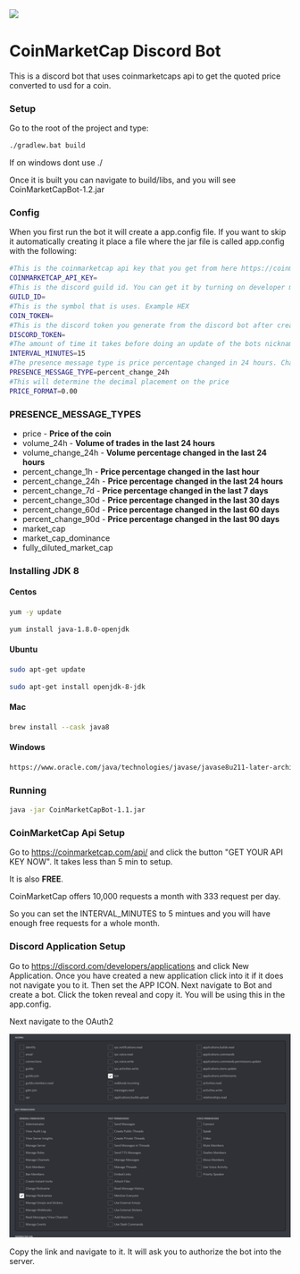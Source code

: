 
<img src="https://s2.coinmarketcap.com/static/cloud/img/coinmarketcap_1.svg?_=f029045" width="400">

# CoinMarketCap Discord Bot

This is a discord bot that uses coinmarketcaps api to get the quoted price converted to usd for a coin.

### Setup
Go to the root of the project and type:
```bash
./gradlew.bat build
```
If on windows dont use ./

Once it is built you can navigate to build/libs, and you will see CoinMarketCapBot-1.2.jar

### Config

When you first run the bot it will create a app.config file. If you want to skip it automatically creating it place a file where the jar file is called app.config with the following:

```bash
#This is the coinmarketcap api key that you get from here https://coinmarketcap.com/api/
COINMARKETCAP_API_KEY=
#This is the discord guild id. You can get it by turning on developer mode by going to settings in discord -> Advanced -> Developer Mode
GUILD_ID=
#This is the symbol that is uses. Example HEX
COIN_TOKEN=
#This is the discord token you generate from the discord bot after creating a application in https://discord.com/developers/
DISCORD_TOKEN=
#The amount of time it takes before doing an update of the bots nickname and activity
INTERVAL_MINUTES=15
#The presence message type is price percentage changed in 24 hours. Change it to any of the following below
PRESENCE_MESSAGE_TYPE=percent_change_24h
#This will determine the decimal placement on the price
PRICE_FORMAT=0.00
```

### PRESENCE_MESSAGE_TYPES

- price - <b>Price of the coin</b>
- volume_24h - <b>Volume of trades in the last 24 hours</b>
- volume_change_24h - <b>Volume percentage changed in the last 24 hours</b>
- percent_change_1h - <b>Price percentage changed in the last hour</b>
- percent_change_24h - <b>Price percentage changed in the last 24 hours</b>
- percent_change_7d - <b>Price percentage changed in the last 7 days</b>
- percent_change_30d - <b>Price percentage changed in the last 30 days</b>
- percent_change_60d - <b>Price percentage changed in the last 60 days</b>
- percent_change_90d - <b>Price percentage changed in the last 90 days</b>
- market_cap
- market_cap_dominance
- fully_diluted_market_cap

### Installing JDK 8

#### Centos

```bash
yum -y update
```

```bash
yum install java-1.8.0-openjdk
```

#### Ubuntu

```bash
sudo apt-get update
```

```bash
sudo apt-get install openjdk-8-jdk
```

#### Mac

```bash
brew install --cask java8
```

#### Windows

```bash
https://www.oracle.com/java/technologies/javase/javase8u211-later-archive-downloads.html
```

### Running

```bash
java -jar CoinMarketCapBot-1.1.jar
```

### CoinMarketCap Api Setup
Go to https://coinmarketcap.com/api/ and click the button "GET YOUR API KEY NOW". It takes less than 5 min to setup.

It is also <b>FREE</b>.

CoinMarketCap offers 10,000 requests a month with 333 request per day.

So you can set the INTERVAL_MINUTES to 5 mintues and you will have enough free requests for a whole month.


### Discord Application Setup

Go to https://discord.com/developers/applications and click New Application. Once you have created a new application click into it if it does not navigate you to it. Then set the APP ICON. Next navigate to Bot and create a bot. Click the token reveal and copy it. You will be using this in the app.config.

Next navigate to the OAuth2

![img.png](examples/img.png)

Copy the link and navigate to it. It will ask you to authorize the bot into the server.
